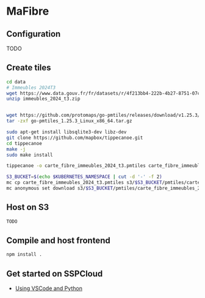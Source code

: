 # MaFibre

## Configuration
TODO


## Create tiles

```sh
cd data
# Immeubles 2024T3
wget https://www.data.gouv.fr/fr/datasets/r/4f213bb4-222b-4b27-8751-07cf99840fd8 immeubles_2024_t3.zip
unzip immeubles_2024_t3.zip


wget https://github.com/protomaps/go-pmtiles/releases/download/v1.25.3/go-pmtiles_1.25.3_Linux_x86_64.tar.gz
tar -zxf go-pmtiles_1.25.3_Linux_x86_64.tar.gz

sudo apt-get install libsqlite3-dev libz-dev
git clone https://github.com/mapbox/tippecanoe.git
cd tippecanoe
make -j
sudo make install

tippecanoe -o carte_fibre_immeubles_2024_t3.pmtiles carte_fibre_immeubles_2024_3_20241106.csv

S3_BUCKET=$(echo $KUBERNETES_NAMESPACE | cut -d '-' -f 2)
mc cp carte_fibre_immeubles_2024_t3.pmtiles s3/$S3_BUCKET/pmtiles/carte_fibre_immeubles_2024_t3.pmtiles
mc anonymous set download s3/$S3_BUCKET/pmtiles/carte_fibre_immeubles_2024_t3.pmtiles
```


## Host on S3

```sh
TODO
```


## Compile and host frontend

```sh
npm install .
```

## Get started on SSPCloud
- [Using VSCode and Python](https://datalab.sspcloud.fr/launcher/ide/vscode-python?name=mafibre&init.personalInit=%C2%ABhttps%3A%2F%2Fraw.githubusercontent.com%2FGaspi%2Fmafibre%2Frefs%2Fheads%2Fmain%2Finit-scripts%2Fvscode-python.sh%C2%BB)

